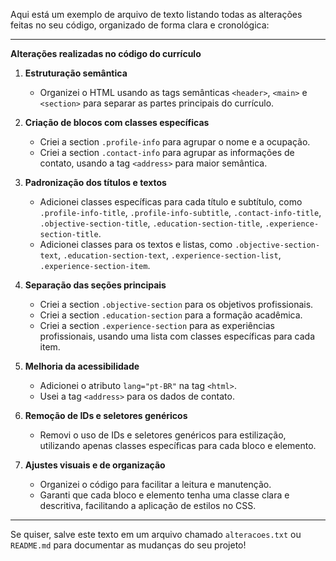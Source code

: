Aqui está um exemplo de arquivo de texto listando todas as alterações feitas no seu código, organizado de forma clara e cronológica:

---

**Alterações realizadas no código do currículo**

1. **Estruturação semântica**
   - Organizei o HTML usando as tags semânticas `<header>`, `<main>` e `<section>` para separar as partes principais do currículo.

2. **Criação de blocos com classes específicas**
   - Criei a section `.profile-info` para agrupar o nome e a ocupação.
   - Criei a section `.contact-info` para agrupar as informações de contato, usando a tag `<address>` para maior semântica.

3. **Padronização dos títulos e textos**
   - Adicionei classes específicas para cada título e subtítulo, como `.profile-info-title`, `.profile-info-subtitle`, `.contact-info-title`, `.objective-section-title`, `.education-section-title`, `.experience-section-title`.
   - Adicionei classes para os textos e listas, como `.objective-section-text`, `.education-section-text`, `.experience-section-list`, `.experience-section-item`.

4. **Separação das seções principais**
   - Criei a section `.objective-section` para os objetivos profissionais.
   - Criei a section `.education-section` para a formação acadêmica.
   - Criei a section `.experience-section` para as experiências profissionais, usando uma lista com classes específicas para cada item.

5. **Melhoria da acessibilidade**
   - Adicionei o atributo `lang="pt-BR"` na tag `<html>`.
   - Usei a tag `<address>` para os dados de contato.

6. **Remoção de IDs e seletores genéricos**
   - Removi o uso de IDs e seletores genéricos para estilização, utilizando apenas classes específicas para cada bloco e elemento.

7. **Ajustes visuais e de organização**
   - Organizei o código para facilitar a leitura e manutenção.
   - Garanti que cada bloco e elemento tenha uma classe clara e descritiva, facilitando a aplicação de estilos no CSS.

---

Se quiser, salve este texto em um arquivo chamado `alteracoes.txt` ou `README.md` para documentar as mudanças do seu projeto!